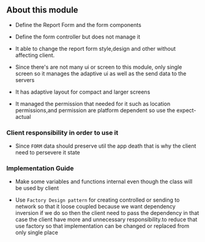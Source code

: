 
## About this module

- Define the Report Form and the form components
- Define the form controller but does not manage it
- It able to  change the report form style,design and other without affecting client.

- Since there's are not many ui or screen to this module, only single screen so it manages the adaptive ui as well as the send data to the servers
- It has adaptive layout for compact and larger screens
- It managed the permission that needed for it such as location permissions,and permission are platform dependent so use the expect-actual 




### Client responsibility in order to use it
- Since `FORM` data should preserve util the app death that is why the client need to persevere it state 


### Implementation Guide


- Make some variables and functions internal even though the class will be used by client

- Use `Factory Design pattern` for creating controlled or sending to network so that it loose  coupled because we want dependency inversion if we do so then the client need to pass the dependency in that case the client have more and unnecessary responsibility.to reduce that use factory so that implementation can be changed or replaced from only single place

